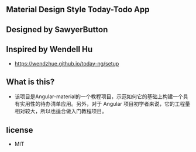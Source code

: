 Material Design Style Today-Todo App
---
Designed by SawyerButton
---
## Inspired by Wendell Hu
- https://wendzhue.github.io/today-ng/setup

## What is this?
- 该项目是Angular-material的一个教程项目，示范如何它的基础上构建一个具有实用性的待办清单应用。另外，对于 Angular 项目初学者来说，它的工程量相对较大，所以也适合做入门教程项目。
  
## license
- MIT
